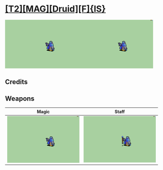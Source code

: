# [\[T2\]\[MAG\]\[Druid\]\[F\]{IS}](../%5BT2%5D%5BMAG%5D%5BDruid%5D%5BF%5D%7BIS%7D)

<img src="./6.%20Magic/Magic_000.png" alt="[T2][MAG][Druid][F]{IS} standing" />

## Credits



## Weapons


|Magic |Staff |
|  :---: | :---: |
| <img alt="Magic animation" src="./6.%20Magic/Magic.gif" /> | <img alt="Staff animation" src="./7.%20Staff/Staff.gif" /> |
